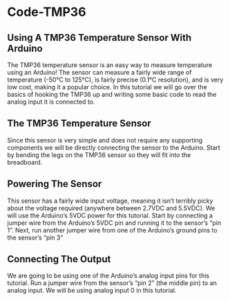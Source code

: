 # Code-TMP36

## Using A TMP36 Temperature Sensor With Arduino
The TMP36 temperature sensor is an easy way to measure temperature using an Arduino! The sensor can measure a fairly wide range of temperature (-50°C to 125°C), is fairly precise (0.1°C resolution), and is very low cost, making it a popular choice. In this tutorial we will go over the basics of hooking the TMP36 up and writing some basic code to read the analog input it is connected to.

## The TMP36 Temperature Sensor
Since this sensor is very simple and does not require any supporting components we will be directly connecting the sensor to the Arduino. Start by bending the legs on the TMP36 sensor so they will fit into the breadboard.

## Powering The Sensor
This sensor has a fairly wide input voltage, meaning it isn’t terribly picky about the voltage required (anywhere between 2.7VDC and 5.5VDC). We will use the Arduino’s 5VDC power for this tutorial. Start by connecting a jumper wire from the Arduino’s 5VDC pin and running it to the sensor’s “pin 1”. Next, run another jumper wire from one of the Arduino’s ground pins to the sensor’s “pin 3”

## Connecting The Output
We are going to be using one of the Arduino’s analog input pins for this tutorial. Run a jumper wire from the sensor’s “pin 2” (the middle pin) to an analog input. We will be using analog input 0 in this tutorial.
